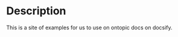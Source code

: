 # Description

This is a site of examples for us to use on ontopic docs on docsify.

<lottie-player src="https://assets9.lottiefiles.com/datafiles/gUENLc1262ccKIO/data.json"  background="transparent"  speed="1"  style="width: 300px; height: 300px;"    autoplay></lottie-player>
